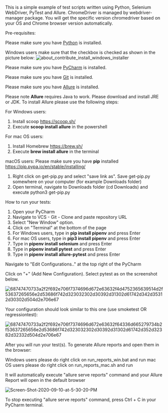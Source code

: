 This is a simple example of test scripts written using Python, Selenium WebDriver, PyTest and Allure. ChromeDriver is managed by webdriver-manager package. You will get the specific version chromedriver based on your OS and Chrome browser version automatically.

Pre-requisites:

Please make sure you have [Python](https://www.python.org/downloads) is installed.

Windows users make sure that the checkbox is checked as shown in the picture below:
![about_contribute_install_windows_installer](https://github.com/mad-wise/selenium-python-example/assets/102381350/487437ee-e46c-43e9-8e13-bfcce84acd3f)

Please make sure you have [PyCharm](https://www.jetbrains.com/pycharm/download) is installed.

Please make sure you have [Git](https://git-scm.com/downloads) is installed. 

Please make sure you have [Allure](https://docs.qameta.io/allure/) is installed.

Please note **Allure** requires Java to work. Please download and install JRE or JDK. To install Allure please use the following steps:

For Windows users:
  1. Install scoop https://scoop.sh/
  2. Execute **scoop install allure** in the powershell

For mac OS users:
  1. Install Homebrew https://brew.sh/
  2. Execute **brew install allure** in the terminal

macOS users: Please make sure you have **pip** installed https://pip.pypa.io/en/stable/installing/

  1. Right click on get-pip.py and select "save link as". Save get-pip.py somewhere on your computer (for example Downloads folder)
  2. Open terminal, navigate to Downloads folder (cd Downloads) and execute python3 get-pip.py

How to run your tests:

  1.	Open your PyCharm
  2.	Navigate to VCS - Git - Clone and paste repository URL
  3.	Select "New Window" option.
  4.	Click on "Terminal" at the bottom of the page
  5.	For Windows users, type in **pip install pipenv** and press Enter
  6.	For mac OS users, type in **pip3 install pipenv** and press Enter
  7.	Type in **pipenv install selenium** and press Enter
  8.	Type in **pipenv install pytest** and press Enter
  9.	Type in **pipenv install allure-pytest** and press Enter
  
Navigate to "Edit Configurations.." at the top right of the PyCharm

Click on "+" (Add New Configuration). Select pytest as on the screenshot below.

![68747470733a2f2f692e706f7374696d672e63632f4d4752365639514d2f53637265656e2d53686f742d323032302d30392d31302d61742d342d35312d30302d504d2e706e67](https://github.com/mad-wise/selenium-python-example/assets/102381350/9a9ed3fb-527d-451e-b4d0-a14595958875)

Your configuration should look similar to this one (use smoketest OR regressiontest):

![68747470733a2f2f692e706f7374696d672e63632f64336d665279734b2f53637265656e2d53686f742d323032302d30392d31302d61742d352d32382d32332d504d2e706e67](https://github.com/mad-wise/selenium-python-example/assets/102381350/11b07762-3243-48bb-beeb-e22134195243)

After you will run your test(s). To generate Allure reports and open them in the browser:

Windows users please do right click on run_reports_win.bat and run mac OS users please do right click on run_reports_mac.sh and run

It will automatically execute "allure serve reports" command and your Allure Report will open in the default browser

![Screen-Shot-2020-09-10-at-5-30-20-PM](https://github.com/mad-wise/selenium-python-example/assets/102381350/d0e401cd-cc3f-451e-bf41-9f613eed278d)

To stop executing "allure serve reports" command, press Ctrl + C in your PyCharm terminal.
